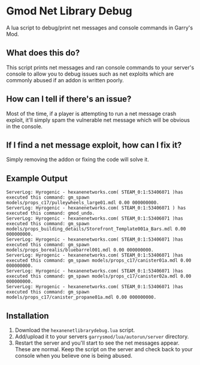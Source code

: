 # Gmod Net Library Debug
A lua script to debug/print net messages and console commands in Garry's Mod. 

## What does this do?
This script prints net messages and ran console commands to your server's console to allow you to debug issues such as net exploits which are commonly abused if an addon is written poorly.

## How can I tell if there's an issue?
Most of the time, if a player is attempting to run a net message crash exploit, it'll simply spam the vulnerable net message which will be obvious in the console. 

## If I find a net message exploit, how can I fix it?
Simply removing the addon or fixing the code will solve it. 

## Example Output

```
ServerLog: Hyrogenic - hexanenetworks.com( STEAM_0:1:53406071 )has executed this command: gm_spawn models/props_c17/pulleywheels_large01.mdl 0.00 000000000. 
ServerLog: Hyrogenic - hexanenetworks.com( STEAM_0:1:53406071 ) has executed this command: gmod_undo. 
ServerLog: Hyrogenic - hexanenetworks.com( STEAM_0:1:53406071 )has executed this command: gm_spawn models/props_building_details/Storefront_Template001a_Bars.mdl 0.00 000000000. 
ServerLog: Hyrogenic - hexanenetworks.com( STEAM_0:1:53406071 )has executed this command: gm_spawn models/props_borealis/bluebarrel001.mdl 0.00 000000000. 
ServerLog: Hyrogenic - hexanenetworks.com( STEAM_0:1:53406071 )has executed this command: gm_spawn models/props_c17/canister01a.mdl 0.00 000000000. 
ServerLog: Hyrogenic - hexanenetworks.com( STEAM_0:1:53406071 )has executed this command: gm_spawn models/props_c17/canister02a.mdl 0.00 000000000. 
ServerLog: Hyrogenic - hexanenetworks.com( STEAM_0:1:53406071 )has executed this command: gm_spawn models/props_c17/canister_propane01a.mdl 0.00 000000000. 
```

## Installation
1. Download the `hexanenetlibrarydebug.lua` script.
2. Add/upload it to your servers `garrysmod/lua/autorun/server` directory.
3. Restart the server and you'll start to see the net messages appear. These are normal. Keep the script on the server and check back to your console when you believe one is being abused. 
